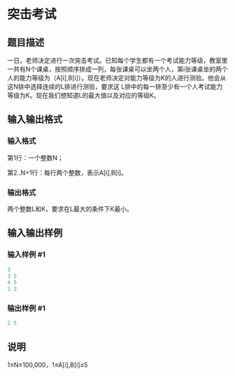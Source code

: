 # 突击考试

## 题目描述

一日，老师决定进行一次突击考试。已知每个学生都有一个考试能力等级，教室里一共有N个课桌，按照顺序排成一列，每张课桌可以坐两个人，第i张课桌坐的两个人的能力等级为（A[i],B[i]）。现在老师决定对能力等级为K的人进行测验。他会从这N排中选择连续的L排进行测验，要求这 L排中的每一排至少有一个人考试能力等级为K。现在我们想知道L的最大值以及对应的等级K。

## 输入输出格式

### 输入格式

第1行：一个整数N；

第2..N+1行：每行两个整数，表示A[i],B[i]。

### 输出格式

两个整数L和K，要求在L最大的条件下K最小。

## 输入输出样例

### 输入样例 #1

```cpp
3
3 5
4 5
1 3

```
### 输出样例 #1

```cpp
2 5
```


## 说明

1≤N≤100,000，1≤A[i],B[i]≤5

